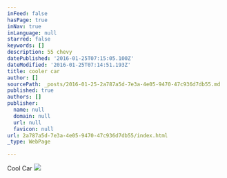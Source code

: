 ```yaml
---
inFeed: false
hasPage: true
inNav: true
inLanguage: null
starred: false
keywords: []
description: 55 chevy
datePublished: '2016-01-25T07:15:05.100Z'
dateModified: '2016-01-25T07:14:51.193Z'
title: cooler car
author: []
sourcePath: _posts/2016-01-25-2a787a5d-7e3a-4e05-9470-47c936d7db55.md
published: true
authors: []
publisher:
  name: null
  domain: null
  url: null
  favicon: null
url: 2a787a5d-7e3a-4e05-9470-47c936d7db55/index.html
_type: WebPage

---
```

Cool Car
![](https://the-grid-user-content.s3-us-west-2.amazonaws.com/583b7191-78fd-41ad-8833-53322f60ebf4.jpg)